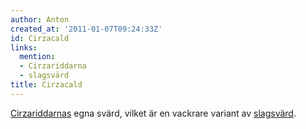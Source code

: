 ```yaml
---
author: Anton
created_at: '2011-01-07T09:24:33Z'
id: Cirzacald
links:
  mention:
  - Cirzariddarna
  - slagsvärd
title: Cirzacald
---
```


[Cirzariddarnas] egna svärd, vilket är en vackrare variant av [slagsvärd].

  [Cirzariddarnas]: Cirzariddarna
  [slagsvärd]: slagsvärd
